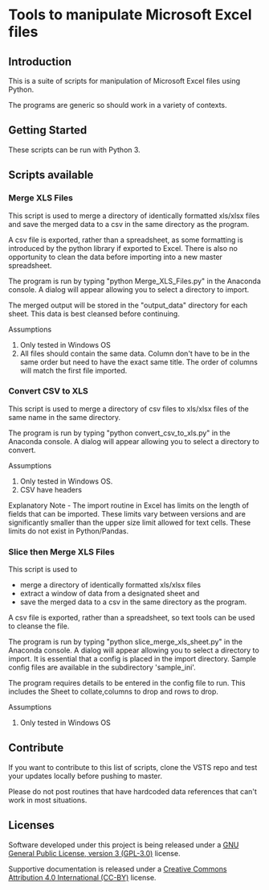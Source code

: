 # Tools to manipulate Microsoft Excel files

## Introduction 

This is a suite of scripts for manipulation of Microsoft Excel files using Python.

The programs are generic so should work in a variety of contexts. 

## Getting Started

These scripts can be run with Python 3.

## Scripts available

### Merge XLS Files

This script is used to merge a directory of identically formatted xls/xlsx files and save the merged data to a csv in the same directory as the program.

A csv file is exported, rather than a spreadsheet, as some formatting is introduced by the python library if exported to Excel. There is also no opportunity to clean the data before importing into a new master spreadsheet.

The program is run by typing "python Merge_XLS_Files.py" in the Anaconda console. A dialog will appear allowing you to select a directory to import.

The merged output will be stored in the "output_data" directory for each sheet. This data is best cleansed before continuing.

Assumptions
1.	Only tested in Windows OS
2.	All files should contain the same data. Column don't have to be in the same order but need to have the exact same title. The order of columns will match the first file imported.

### Convert CSV to XLS

This script is used to merge a directory of csv files to xls/xlsx files of the same name in the same directory.

The program is run by typing "python convert_csv_to_xls.py" in the Anaconda console. A dialog will appear allowing you to select a directory to convert.

Assumptions
1. Only tested in Windows OS.
2. CSV have headers

Explanatory Note - The import routine in Excel has limits on the length of fields that can be imported. These limits vary between versions and are significantly smaller than the upper size limit allowed for text cells. These limits do not exist in Python/Pandas.

### Slice then Merge XLS Files

This script is used to
   - merge a directory of identically formatted xls/xlsx files
   - extract a window of data from a designated sheet and
   - save the merged data to a csv in the same directory as the program.

A csv file is exported, rather than a spreadsheet, so text tools can be used to cleanse the file.

The program is run by typing "python slice_merge_xls_sheet.py" in the Anaconda console. A dialog will appear allowing you to select a directory to import. It is essential that a config is placed in the import directory. Sample config files are available in the subdirectory 'sample_ini'. 

The program requires details to be entered in the config file to run. This includes the Sheet to collate,columns to drop and rows to drop.

Assumptions
1. Only tested in Windows OS

## Contribute

If you want to contribute to this list of scripts, clone the VSTS repo and test your updates locally before pushing to master.

Please do not post routines that have hardcoded data references that can't work in most situations.

## Licenses

Software developed under this project is being released under a [GNU General Public License, version 3 (GPL-3.0)][1] license.

Supportive documentation is released under a [Creative Commons Attribution 4.0 International (CC-BY)][2] license.


[1]: https://opensource.org/licenses/GPL-3.0
[2]: https://creativecommons.org/licenses/by/4.0/legalcode

